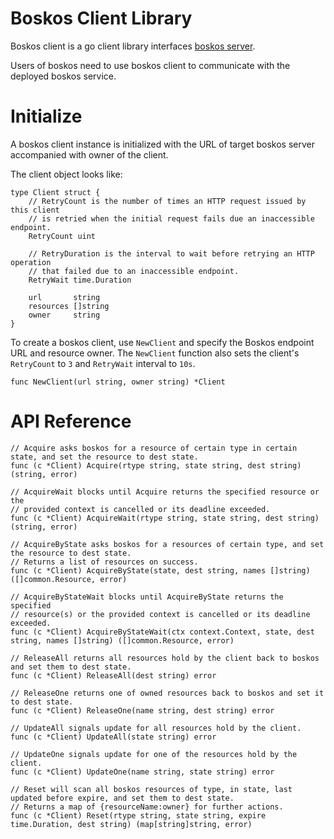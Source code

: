 # Boskos Client Library

Boskos client is a go client library interfaces [boskos server](../README.md).

Users of boskos need to use boskos client to communicate with the deployed boskos service.

# Initialize

A boskos client instance is initialized with the URL of target boskos server accompanied with owner of the client.

The client object looks like:

```
type Client struct {
	// RetryCount is the number of times an HTTP request issued by this client
	// is retried when the initial request fails due an inaccessible endpoint.
	RetryCount uint

	// RetryDuration is the interval to wait before retrying an HTTP operation
	// that failed due to an inaccessible endpoint.
	RetryWait time.Duration

	url       string
	resources []string
	owner     string
}
```

To create a boskos client, use `NewClient` and specify the Boskos endpoint URL and resource owner.
The `NewClient` function also sets the client's `RetryCount` to `3` and `RetryWait` interval to `10s`.
```
func NewClient(url string, owner string) *Client
```


# API Reference

```
// Acquire asks boskos for a resource of certain type in certain state, and set the resource to dest state.
func (c *Client) Acquire(rtype string, state string, dest string) (string, error)

// AcquireWait blocks until Acquire returns the specified resource or the
// provided context is cancelled or its deadline exceeded.
func (c *Client) AcquireWait(rtype string, state string, dest string) (string, error)

// AcquireByState asks boskos for a resources of certain type, and set the resource to dest state.
// Returns a list of resources on success.
func (c *Client) AcquireByState(state, dest string, names []string) ([]common.Resource, error)

// AcquireByStateWait blocks until AcquireByState returns the specified
// resource(s) or the provided context is cancelled or its deadline exceeded.
func (c *Client) AcquireByStateWait(ctx context.Context, state, dest string, names []string) ([]common.Resource, error)

// ReleaseAll returns all resources hold by the client back to boskos and set them to dest state.
func (c *Client) ReleaseAll(dest string) error

// ReleaseOne returns one of owned resources back to boskos and set it to dest state.
func (c *Client) ReleaseOne(name string, dest string) error

// UpdateAll signals update for all resources hold by the client.
func (c *Client) UpdateAll(state string) error

// UpdateOne signals update for one of the resources hold by the client.
func (c *Client) UpdateOne(name string, state string) error

// Reset will scan all boskos resources of type, in state, last updated before expire, and set them to dest state.
// Returns a map of {resourceName:owner} for further actions.
func (c *Client) Reset(rtype string, state string, expire time.Duration, dest string) (map[string]string, error)
```
